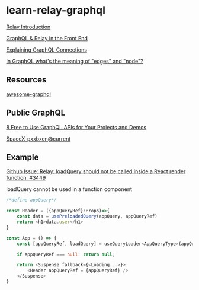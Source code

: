 # learn-relay-graphql

[Relay Introduction](https://www.newline.co/fullstack-react/p/relay)

[GraphQL & Relay in the Front End](https://www.telerik.com/blogs/graphql-relay-front-end)


[Explaining GraphQL Connections](https://www.apollographql.com/blog/graphql/explaining-graphql-connections/)

[In GraphQL what's the meaning of "edges" and "node"?](https://stackoverflow.com/questions/42622912/in-graphql-whats-the-meaning-of-edges-and-node)

## Resources

[awesome-graphql](https://github.com/chentsulin/awesome-graphql)

## Public GraphQL

[8 Free to Use GraphQL APIs for Your Projects and Demos](https://www.apollographql.com/blog/community/backend/8-free-to-use-graphql-apis-for-your-projects-and-demos/)


[SpaceX-pxxbxen@current](https://studio.apollographql.com/public/SpaceX-pxxbxen/home?variant=current)


## Example 

[Github Issue: Relay: loadQuery should not be called inside a React render function. #3449](https://github.com/facebook/relay/issues/3449)

loadQuery cannot be used in a function component

```js
/*define appQuery*/

const Header = ({appQueryRef}:Props)=>{
    const data = usePreloadedQuery(appQuery, appQueryRef)
    return <h1>data.user</h1>
}

const App = () => {
    const [appQueryRef, loadQuery] = useQueryLoader<AppQueryType>(appQuery);

    if appQueryRef === null: return null;

    return <Suspense fallback={<Loading...>}>
        <Header appQueryRef = {appQueryRef} />
    </Suspense>
}

```

